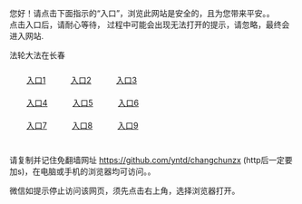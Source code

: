 您好！请点击下面指示的“入口”，浏览此网站是安全的，且为您带来平安。。 <br/>
点击入口后，请耐心等待， 过程中可能会出现无法打开的提示，请忽略，最终会进入网站. </br>

法轮大法在长春<br/>
<div style="padding:10px"><a style="margin:20px" target="_blank" href="https://dnyebwblayg18.cloudfront.net/2Qpsp?zhbhw" id="ccLink1" rel="nofollow">入口1</a> <a target="_blank" style="margin:20px" href="https://d3jw9mfvonp0a.cloudfront.net/2Qpsp?ttqiqps" id="ccLink2" rel="nofollow">入口2</a> <a style="margin:20px" target="_blank" href="https://d2z7y6pmopcn9x.cloudfront.net/2Qpsp?kfuhf" id="ccLink3" rel="nofollow">入口3</a></div>

<div style="padding:10px" ><a style="margin:20px" target="_blank" href="https://dnyebwblayg18.cloudfront.net/2Qpsp?zhbhw" id="ccLink4" rel="nofollow">入口4</a> <a style="margin:20px" href="https://d3jw9mfvonp0a.cloudfront.net/2Qpsp?ttqiqps" target="_blank" id="ccLink5" rel="nofollow">入口5</a> <a style="margin:20px" href="https://d2z7y6pmopcn9x.cloudfront.net/2Qpsp?kfuhf" target="_blank" id="ccLink6" rel="nofollow">入口6</a></div>

<div style="padding:10px"><a style="margin:20px" target="_blank" href="https://dnyebwblayg18.cloudfront.net/2Qpsp?zhbhw" id="ccLink7" rel="nofollow">入口7</a> <a style="margin:20px" href="https://d3jw9mfvonp0a.cloudfront.net/2Qpsp?ttqiqps" target="_blank" id="ccLink8" rel="nofollow">入口8</a> <a style="margin:20px" target="_blank" href="https://d2z7y6pmopcn9x.cloudfront.net/2Qpsp?kfuhf" id="ccLink9" rel="nofollow">入口9</a></div>

<br/>



请复制并记住免翻墙网址 https://github.com/yntd/changchunzx (http后一定要加s)，在电脑或手机的浏览器均可访问。。<br/>

微信如提示停止访问该网页，须先点击右上角，选择浏览器打开。
